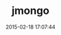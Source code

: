 ---
layout: post
title:  "jmongo"
repo:   "guyboertje/jmongo"
date:   2015-02-18 17:07:44
gemurl: http://github.com/guyboertje/jmongo
---